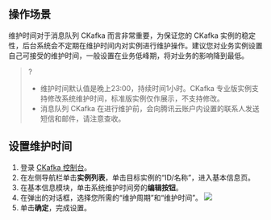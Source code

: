 ## 操作场景

维护时间对于消息队列 CKafka 而言非常重要，为保证您的 CKafka 实例的稳定性，后台系统会不定期在维护时间内对实例进行维护操作。建议您对业务实例设置自己可接受的维护时间，一般设置在业务低峰期，将对业务的影响降到最低。

>?
> - 维护时间默认值是晚上23:00，持续时间1小时。CKafka 专业版实例支持修改系统维护时间，标准版实例仅作展示，不支持修改。
> - 消息队列 CKafka 在进行维护前，会向腾讯云账户内设置的联系人发送短信和邮件，请注意查收。

## 设置维护时间

1. 登录 [CKafka 控制台](https://console.intl.cloud.tencent.com/ckafka)。
2. 在左侧导航栏单击**实例列表**，单击目标实例的“ID/名称”，进入基本信息页。
3. 在基本信息模块，单击系统维护时间旁的**编辑按钮**。
4. 在弹出的对话框，选择您所需的“维护周期”和“维护时间”。
   ![](https://qcloudimg.tencent-cloud.cn/raw/3a704cdf77023480676a38ab9757c81b.png)
5. 单击**确定**，完成设置。

